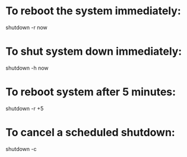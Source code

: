 # To reboot the system immediately:

shutdown -r now

# To shut system down immediately:

shutdown -h now

# To reboot system after 5 minutes:

shutdown -r +5

# To cancel a scheduled shutdown:

shutdown -c
